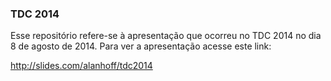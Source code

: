 ### TDC 2014

Esse repositório refere-se à apresentação que ocorreu no TDC 2014 no dia 8
de agosto de 2014. Para ver a apresentação acesse este link:

http://slides.com/alanhoff/tdc2014
